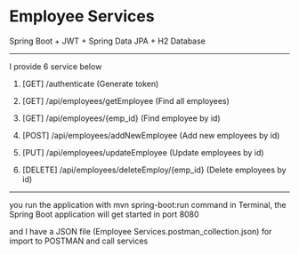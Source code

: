 # Employee Services

Spring Boot + JWT + Spring Data JPA + H2 Database

-----------------------------------------------------

I provide 6 service below

1. [GET] /authenticate (Generate token)

2. [GET] /api/employees/getEmployee (Find all employees)

3. [GET] /api/employees/{emp_id} (Find employee by id) 

4. [POST] /api/employees/addNewEmployee (Add new employees by id)

5. [PUT] /api/employees/updateEmployee (Update employees by id) 

6. [DELETE] /api/employees/deleteEmploy/{emp_id} (Delete employees by id)

-----------------------------------------------------

you run the application with mvn spring-boot:run command in Terminal, the Spring Boot application will get started in port 8080

and I have a JSON file (Employee Services.postman_collection.json) for import to POSTMAN and call services
